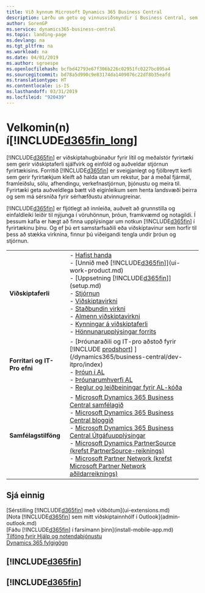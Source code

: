 ```yaml
---
title: Við kynnum Microsoft Dynamics 365 Business Central
description: Lærðu um getu og vinnusviðsmyndir í Business Central, sem er viðskiptahugbúnaður fyrir lítil og meðalstór fyrirtæki.
author: SorenGP
ms.service: dynamics365-business-central
ms.topic: landing-page
ms.devlang: na
ms.tgt_pltfrm: na
ms.workload: na
ms.date: 04/01/2019
ms.author: sgroespe
ms.openlocfilehash: bcfbd42793e67f306b226c02951fc0227bc095a4
ms.sourcegitcommit: bd78a5d990c9e83174da1409076c22df8b35eafd
ms.translationtype: HT
ms.contentlocale: is-IS
ms.lasthandoff: 03/31/2019
ms.locfileid: "920439"
---
```

# <a name="welcome-to-included365finlongincludesd365finlongmdmd"></a>Velkomin(n) í[!INCLUDE[d365fin_long](includes/d365fin_long_md.md)]
[!INCLUDE[d365fin](includes/d365fin_md.md)] er viðskiptahugbúnaður fyrir lítil og meðalstór fyrirtæki sem gerir viðskiptaferli sjálfvirk og einföld og auðveldar stjórnun fyrirtækisins. Forritið [!INCLUDE[d365fin](includes/d365fin_md.md)] er sveigjanlegt og fjölbreytt kerfi sem gerir fyrirtækjum kleift að halda utan um rekstur, þar á meðal fjármál, framleiðslu, sölu, afhendingu, verkefnastjórnun, þjónustu og meira til. Fyrirtæki geta auðveldlega bætt við eiginleikum sem henta landsvæði þeirra og sem má sérsníða fyrir sérhæfðustu atvinnugreinar.

[!INCLUDE[d365fin](includes/d365fin_md.md)] er fljótlegt að innleiða, auðvelt að grunnstilla og einfaldleiki leiðir til nýjunga í vöruhönnun, þróun, framkvæmd og notagildi. Í þessum kafla er hægt að finna upplýsingar um notkun [!INCLUDE[d365fin](includes/d365fin_md.md)] í fyrirtækinu þínu. Og ef þú ert samstarfsaðili eða viðskiptavinur sem horfir til þess að stækka virknina, finnur þú viðeigandi tengla undir þróun og stjórnun.  

|||  
|-|-|  
|**Viðskiptaferli**|-   [Hafist handa](product-get-started.md)<br />-   [Unnið með [!INCLUDE[d365fin](includes/d365fin_md.md)]](ui-work-product.md)<br />-   [Uppsetning [!INCLUDE[d365fin](includes/d365fin_md.md)]](setup.md)<br />-   [Stjórnun](admin-setup-and-administration.md)<br />-   [Viðskiptavirkni](across-business-functionality.md)<br />-   [Staðbundin virkni](LocalFunctionality/Austria/austria-local-functionality.md)<br />-   [Almenn viðskiptavirkni](ui-across-business-areas.md)<br />-   [Kynningar á viðskiptaferli](walkthrough-business-process-walkthroughs.md)<br />-   [Hönnunarupplýsingar forrits](design-details-application-design.md)|  
|**Forritari og IT-Pro efni**|-   [Þróunaraðili og IT-pro aðstoð fyrir [!INCLUDE [prodshort](includes/prodshort.md)] ](/dynamics365/business-central/dev-itpro/index)<br />-   [Þróun í AL](/dynamics365/business-central/dev-itpro/developer/devenv-dev-overview)<br />-   [Þróunarumhverfi AL](/dynamics365/business-central/dev-itpro/developer/devenv-reference-overview)<br />-   [Reglur og leiðbeiningar fyrir AL-kóða](/dynamics365/business-central/dev-itpro/compliance/apptest-overview)|  
|**Samfélagstilföng**|-   [Microsoft Dynamics 365 Business Central samfélagið](https://community.dynamics.com/business)<br />-   [Microsoft Dynamics 365 Business Central bloggið](https://community.dynamics.com/business/b/financials)<br />-   [Microsoft Dynamics 365 Business Central Útgáfuupplýsingar](https://go.microsoft.com/fwlink/?linkid=2047422)<br />-   [Microsoft Dynamics PartnerSource \(krefst PartnerSource-reiknings\)](https://mbs.microsoft.com/partnersource)<br />-   [Microsoft Partner Network \(krefst Microsoft Partner Network aðildarreiknings\)](https://mspartner.microsoft.com/en/us/windows/index.aspx)|  

## <a name="see-also"></a>Sjá einnig

[Sérstilling [!INCLUDE[d365fin](includes/d365fin_md.md)] með viðbótum](ui-extensions.md)  
[Nota [!INCLUDE[d365fin](includes/d365fin_md.md)] sem mitt viðskiptainnhólf í Outlook](admin-outlook.md)  
[Fáðu [!INCLUDE[d365fin](includes/d365fin_md.md)] í farsímann þinn](install-mobile-app.md)  
[Tilföng fyrir Hjálp og notendaþjónustu](product-help-and-support.md)  
[Dynamics 365 fylgigögn](https://docs.microsoft.com/en-us/dynamics365/#pivot=solutions&panel=solutions_financials)  

## [!INCLUDE[d365fin](includes/free_trial_md.md)]
## [!INCLUDE[d365fin](includes/training_link_md.md)]
